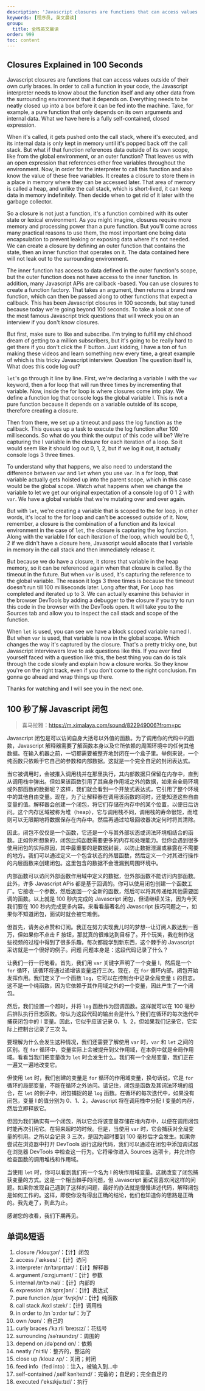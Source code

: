 ```yaml
---
description: 'Javascript closures are functions that can access values outside of their own curly braces.'
keywords: [程序员, 英文晨读]
group:
  title: 全栈英文晨读
order: 999
toc: content
---
```


## Closures Explained in 100 Seconds

Javascript closures are functions that can access values outside of their own curly braces. In order to call a function in your code, the Javascript interpreter needs to know about the function itself and any other data from the surrounding environment that it depends on. Everything needs to be neatly closed up into a box before it can be fed into the machine. Take, for example, a pure function that only depends on its own arguments and internal data. What we have here is a fully self-contained, closed expression.

When it's called, it gets pushed onto the call stack, where it's executed, and its internal data is only kept in memory until it's popped back off the call stack. But what if that function references data outside of its own scope, like from the global environment, or an outer function? That leaves us with an open expression that references other free variables throughout the environment. Now, in order for the interpreter to call this function and also know the value of these free variables. It creates a closure to store them in a place in memory where they can be accessed later. That area of memory is called a heap, and unlike the call stack, which is short-lived, it can keep data in memory indefinitely. Then decide when to get rid of it later with the garbage collector.

So a closure is not just a function, it's a function combined with its outer state or lexical environment. As you might imagine, closures require more memory and processing power than a pure function. But you'll come across many practical reasons to use them, the most important one being data encapsulation to prevent leaking or exposing data where it's not needed. We can create a closure by defining an outer function that contains the state, then an inner function that operates on it. The data contained here will not leak out to the surrounding environment.

The inner function has access to data defined in the outer function's scope, but the outer function does not have access to the inner function. In addition, many Javascript APis are callback -based. You can use closures to create a function factory. That takes an argument, then returns a brand new function, which can then be passed along to other functions that expect a callback. This has been Javascript closures in 100 seconds, but stay tuned because today we're going beyond 100 seconds. To take a look at one of the most famous Javascript trick questions that will wreck you on an interview if you don't know closures.

But first, make sure to like and subscribe. I'm trying to fulfill my childhood dream of getting to a million subscribers, but it's going to be really hard to get there if you don't click the F button. Just kidding, I have a ton of fun making these videos and learn something new every time, a great example of which is this tricky Javascript interview. Question The question itself is, What does this code log out?

`let`'s go through it line by line. First, we're declaring a variable I with the `var` keyword, then a for loop that will run three times by incrementing that variable. Now, inside the for loop is where closures come into play. We define a function log that console logs the global variable I. This is not a pure function because it depends on a variable outside of its scope, therefore creating a closure.

Then from there, we set up a timeout and pass the log function as the callback. This queues up a task to execute the log function after 100 milliseconds. So what do you think the output of this code will be? We're capturing the I variable in the closure for each iteration of a loop. So it would seem like it should log out 0, 1, 2, but if we log it out, it actually console logs 3 three times.

To understand why that happens, we also need to understand the difference between `var` and `let` when you use `var`. In a for loop, that variable actually gets hoisted up into the parent scope, which in this case would be the global scope. Watch what happens when we change the variable to let we get our original expectation of a console log of 0 1 2 with `var`. We have a global variable that we're mutating over and over again.

But with `let`, we're creating a variable that is scoped to the for loop, in other words, it's local to the for loop and can't be accessed outside of it. Now, remember, a closure is the combination of a function and its lexical environment in the case of `let`, the closure is capturing the log function. Along with the variable I for each iteration of the loop, which would be 0, 1, 2 if we didn't have a closure here, Javascript would allocate that I variable in memory in the call stack and then immediately release it.

But because we do have a closure, it stores that variable in the heap memory, so it can be referenced again when that closure is called. By the timeout in the future. But when `var` is used, it's capturing the reference to the global variable. The reason it logs 3 three times is because the timeout doesn't run till 100 milliseconds later. Long after that, For Loop has completed and iterated up to 3. We can actually examine this behavior in the browser DevTools by adding a debugger to the closure if you try to run this code in the browser with the DevTools open. It will take you to the Sources tab and allow you to inspect the call stack and scope of the function.

When `let` is used, you can see we have a block scoped variable named I. But when `var` is used, that variable is now in the global scope. Which changes the way it's captured by the closure. That's a pretty tricky one, but Javascript interviewers love to ask questions like this. If you ever find yourself faced with a question like this, the best thing you can do is talk through the code slowly and explain how a closure works. So they know you're on the right track, even if you don't come to the right conclusion. I'm gonna go ahead and wrap things up there.

Thanks for watching and I will see you in the next one.

## 100 秒了解 Javascript 闭包

> 喜马拉雅：https://m.ximalaya.com/sound/822949006?from=pc

Javascript 闭包是可以访问自身大括号以外值的函数。为了调用你的代码中的函数，Javascript 解释器需要了解函数本身以及它所依赖的周围环境中的任何其他数据。在输入机器之前，一切都需要被整齐地封闭在一个盒子里。举例来说，一个纯函数只依赖于它自己的参数和内部数据。这就是一个完全自足的封闭表达式。

当它被调用时，会被推入调用栈并在那里执行，其内部数据只保留在内存中，直到从调用栈中弹出。但如果该函数引用了其自身作用域之外的数据，如来自全局环境或外部函数的数据呢？这样，我们就会看到一个开放式表达式，它引用了整个环境中的其他自由变量。现在，为了让解释器在调用该函数的同时，还能知道这些自由变量的值。解释器会创建一个闭包，将它们存储在内存中的某个位置，以便日后访问。这个内存区域被称为堆（heap），它与调用栈不同，调用栈的寿命很短，而堆则可以无限期地将数据保存在内存中。然后再通过垃圾回收器决定何时将其清除。

因此，闭包不仅仅是一个函数，它还是一个与其外部状态或词法环境相结合的函数。正如你所想象的，闭包比纯函数需要更多的内存和处理能力。但你会遇到很多使用闭包的实际原因，其中最重要的是数据封装，以防止数据泄漏或暴露在不需要的地方。我们可以通过定义一个包含状态的外层函数，然后定义一个对其进行操作的内层函数来创建闭包。这里包含的数据不会泄漏到周围环境中。

内部函数可以访问外部函数作用域中定义的数据，但外部函数不能访问内部函数。此外，许多 Javascript APis 都是基于回调的。你可以使用闭包创建一个函数工厂。它接收一个参数，然后返回一个全新的函数，然后可以将其传递给其他需要回调的函数。以上就是 100 秒内完成的 Javascript 闭包，但请继续关注，因为今天我们要在 100 秒内完成更多内容。来看看最著名的 Javascript 技巧问题之一，如果你不知道闭包，面试时就会被它难倒。

但首先，请务必点赞和订阅。我正在努力实现我儿时的梦想--让订阅人数达到一百万，但如果你不点击 F 按钮，那就真的很难达到目标了。开个玩笑，我在制作这些视频的过程中得到了很多乐趣，每次都能学到新东西，这个棘手的 Javascript 采访就是一个很好的例子。问题 问题本身是：这段代码记录了什么？

让我们一行一行地看。首先，我们用 `var` 关键字声明了一个变量 I，然后是一个 `for` 循环，该循环将通过递增该变量运行三次。现在，在 `for` 循环内部，闭包开始发挥作用。我们定义了一个函数 `log`，它可以在控制台中记录全局变量 `i` 的日志。这不是一个纯函数，因为它依赖于其作用域之外的一个变量，因此产生了一个闭包。

然后，我们设置一个超时，并将 `log` 函数作为回调函数。这样就可以在 100 毫秒后排队执行日志函数。你认为这段代码的输出会是什么？我们在循环的每次迭代中捕获闭包中的 I 变量。因此，它似乎应该记录 0、1、2，但如果我们记录它，它实际上控制台记录了三次 3。

要理解为什么会发生这种情况，我们还需要了解使用 `var` 时，`var` 和 `let` 之间的区别。在 `for` 循环中，变量实际上会被提升到父作用域，在本例中就是全局作用域。看看当我们把变量改为 `let` 时会发生什么。我们有一个全局变量，我们正在一遍又一遍地改变它。

但使用 `let` 时，我们创建的变量是 `for` 循环的作用域变量，换句话说，它是 `for` 循环的局部变量，不能在循环之外访问。请记住，闭包是函数及其词法环境的组合，在 `let` 的例子中，闭包捕捉的是 `log` 函数。在循环的每次迭代中，如果没有闭包，变量 I 的值分别为 0、1、2，Javascript 将在调用栈中分配 I 变量的内存，然后立即释放它。

但因为我们确实有一个闭包，所以它会将该变量存储在堆内存中，以便在调用闭包时能再次引用它。在将来超时的时候。但是，当使用 `var` 时，它会捕获对全局变量的引用。之所以会记录 3 三次，是因为超时要到 100 毫秒后才会发生。如果你尝试在浏览器中打开 DevTools 运行这段代码，我们可以通过在闭包中添加调试器在浏览器 DevTools 中检查这一行为。它将带你进入 Sources 选项卡，并允许你检查函数的调用堆栈和作用域。

当使用 `let` 时，你可以看到我们有一个名为 I 的块作用域变量。这就改变了闭包捕获变量的方式。这是一个相当棘手的问题，但 Javascript 面试官喜欢问这样的问题。如果你发现自己遇到了这样的问题，最好的办法就是慢慢讲述代码，解释闭包是如何工作的。这样，即使你没有得出正确的结论，他们也知道你的思路是正确的。我先走了，到此为止。

感谢您的收看，我们下期再见。

## 单词&短语

1. closure /ˈkloʊʒər/：【计】闭包
2. access /'ækses/：【计】访问
3. interpreter /ɪnˈtɜrprɪtər/：【计】解释器
4. argument /ˈɑːrɡjumənt/：【计】参数
5. internal /ɪnˈtɝːnəl/：【计】内部的
6. expression /ɪkˈsprɛʃən/：【计】表达式
7. pure function /pjʊr ˈfʌŋkʃn/：【计】纯函数
8. call stack /kɔːl stæk/：【计】调用栈
9. in order to /ɪn ˈɔːrdər tu/：为了
10. own /oʊn/：自己的
11. curly braces /ˈkɜːrli ˈbreɪsɪz/：花括号
12. surrounding /səˈraʊndɪŋ/：周围的
13. depend on /dəˈpɛnd ɑn/：依赖
14. neatly /ˈniːtli/：整齐的，整洁的
15. close up /kloʊz ʌp/：关闭；封闭
16. feed info（fed into）：注入，被输入到...中
17. self-contained /ˌself kənˈteɪnd/：完备的；自足的；完全自足的
18. executed /ˈeksɪkjuːtɪd/：执行
